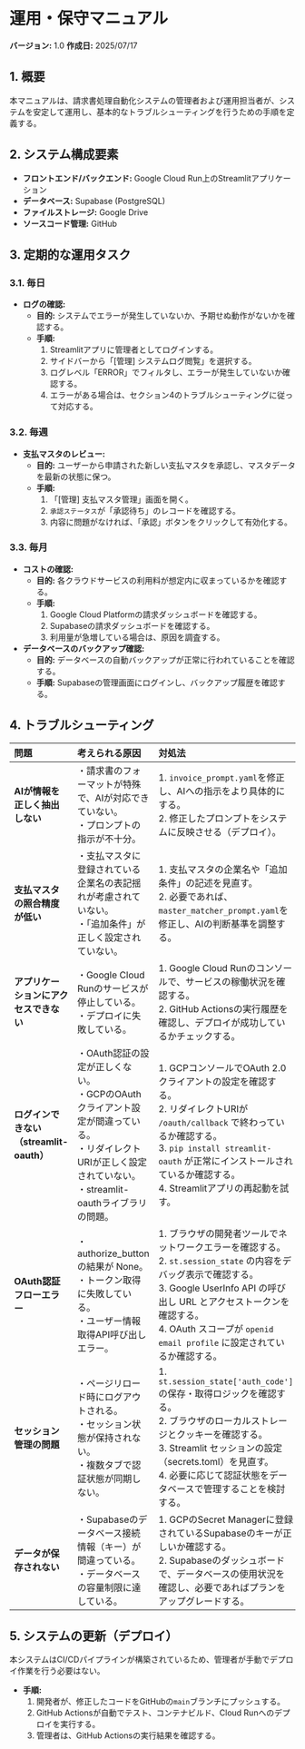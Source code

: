 # 運用・保守マニュアル

**バージョン:** 1.0
**作成日:** 2025/07/17

## 1. 概要
本マニュアルは、請求書処理自動化システムの管理者および運用担当者が、システムを安定して運用し、基本的なトラブルシューティングを行うための手順を定義する。

## 2. システム構成要素
* **フロントエンド/バックエンド:** Google Cloud Run上のStreamlitアプリケーション
* **データベース:** Supabase (PostgreSQL)
* **ファイルストレージ:** Google Drive
* **ソースコード管理:** GitHub

## 3. 定期的な運用タスク

### 3.1. 毎日
* **ログの確認:**
    * **目的:** システムでエラーが発生していないか、予期せぬ動作がないかを確認する。
    * **手順:**
        1.  Streamlitアプリに管理者としてログインする。
        2.  サイドバーから「[管理] システムログ閲覧」を選択する。
        3.  ログレベル「ERROR」でフィルタし、エラーが発生していないか確認する。
        4.  エラーがある場合は、セクション4のトラブルシューティングに従って対応する。

### 3.2. 毎週
* **支払マスタのレビュー:**
    * **目的:** ユーザーから申請された新しい支払マスタを承認し、マスタデータを最新の状態に保つ。
    * **手順:**
        1.  「[管理] 支払マスタ管理」画面を開く。
        2.  `承認ステータス`が「承認待ち」のレコードを確認する。
        3.  内容に問題がなければ、「承認」ボタンをクリックして有効化する。

### 3.3. 毎月
* **コストの確認:**
    * **目的:** 各クラウドサービスの利用料が想定内に収まっているかを確認する。
    * **手順:**
        1.  Google Cloud Platformの請求ダッシュボードを確認する。
        2.  Supabaseの請求ダッシュボードを確認する。
        3.  利用量が急増している場合は、原因を調査する。
* **データベースのバックアップ確認:**
    * **目的:** データベースの自動バックアップが正常に行われていることを確認する。
    * **手順:** Supabaseの管理画面にログインし、バックアップ履歴を確認する。

## 4. トラブルシューティング

| 問題 | 考えられる原因 | 対処法 |
| :--- | :--- | :--- |
| **AIが情報を正しく抽出しない** | ・請求書のフォーマットが特殊で、AIが対応できていない。<br>・プロンプトの指示が不十分。 | 1. `invoice_prompt.yaml`を修正し、AIへの指示をより具体的にする。<br>2. 修正したプロンプトをシステムに反映させる（デプロイ）。 |
| **支払マスタの照合精度が低い** | ・支払マスタに登録されている企業名の表記揺れが考慮されていない。<br>・「追加条件」が正しく設定されていない。 | 1. 支払マスタの企業名や「追加条件」の記述を見直す。<br>2. 必要であれば、`master_matcher_prompt.yaml`を修正し、AIの判断基準を調整する。 |
| **アプリケーションにアクセスできない** | ・Google Cloud Runのサービスが停止している。<br>・デプロイに失敗している。 | 1. Google Cloud Runのコンソールで、サービスの稼働状況を確認する。<br>2. GitHub Actionsの実行履歴を確認し、デプロイが成功しているかチェックする。 |
| **ログインできない（streamlit-oauth）** | ・OAuth認証の設定が正しくない。<br>・GCPのOAuthクライアント設定が間違っている。<br>・リダイレクトURIが正しく設定されていない。<br>・streamlit-oauthライブラリの問題。 | 1. GCPコンソールでOAuth 2.0クライアントの設定を確認する。<br>2. リダイレクトURIが `/oauth/callback` で終わっているか確認する。<br>3. `pip install streamlit-oauth` が正常にインストールされているか確認する。<br>4. Streamlitアプリの再起動を試す。 |
| **OAuth認証フローエラー** | ・authorize_button の結果が None。<br>・トークン取得に失敗している。<br>・ユーザー情報取得API呼び出しエラー。 | 1. ブラウザの開発者ツールでネットワークエラーを確認する。<br>2. `st.session_state` の内容をデバッグ表示で確認する。<br>3. Google UserInfo API の呼び出し URL とアクセストークンを確認する。<br>4. OAuth スコープが `openid email profile` に設定されているか確認する。 |
| **セッション管理の問題** | ・ページリロード時にログアウトされる。<br>・セッション状態が保持されない。<br>・複数タブで認証状態が同期しない。 | 1. `st.session_state['auth_code']` の保存・取得ロジックを確認する。<br>2. ブラウザのローカルストレージとクッキーを確認する。<br>3. Streamlit セッションの設定（secrets.toml）を見直す。<br>4. 必要に応じて認証状態をデータベースで管理することを検討する。 |
| **データが保存されない** | ・Supabaseのデータベース接続情報（キー）が間違っている。<br>・データベースの容量制限に達している。 | 1. GCPのSecret Managerに登録されているSupabaseのキーが正しいか確認する。<br>2. Supabaseのダッシュボードで、データベースの使用状況を確認し、必要であればプランをアップグレードする。 |

## 5. システムの更新（デプロイ）
本システムはCI/CDパイプラインが構築されているため、管理者が手動でデプロイ作業を行う必要はない。

* **手順:**
    1.  開発者が、修正したコードをGitHubの`main`ブランチにプッシュする。
    2.  GitHub Actionsが自動でテスト、コンテナビルド、Cloud Runへのデプロイを実行する。
    3.  管理者は、GitHub Actionsの実行結果を確認する。